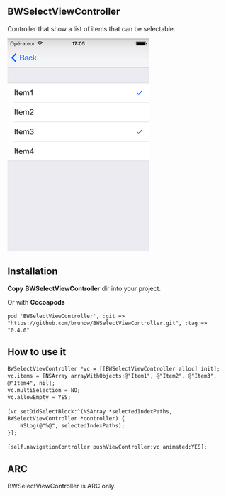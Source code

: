 ## BWSelectViewController

Controller that show a list of items that can be selectable.

![Screenshot](https://github.com/brunow/BWSelectViewController/raw/master/screenshot.png)

## Installation

**Copy** **BWSelectViewController** dir into your project.

Or with **Cocoapods**

	pod 'BWSelectViewController', :git => "https://github.com/brunow/BWSelectViewController.git", :tag => "0.4.0"

## How to use it

    BWSelectViewController *vc = [[BWSelectViewController alloc] init];
    vc.items = [NSArray arrayWithObjects:@"Item1", @"Item2", @"Item3", @"Item4", nil];
    vc.multiSelection = NO;
    vc.allowEmpty = YES;
    
    [vc setDidSelectBlock:^(NSArray *selectedIndexPaths, BWSelectViewController *controller) {
        NSLog(@"%@", selectedIndexPaths);
    }];
    
    [self.navigationController pushViewController:vc animated:YES];

## ARC

BWSelectViewController is ARC only.